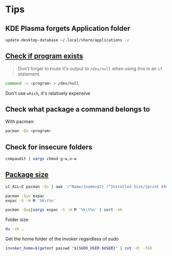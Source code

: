 # Tips

## KDE Plasma forgets Application folder

```sh
update-desktop-database ~/.local/share/applications -v
```

## [Check if program exists](https://stackoverflow.com/questions/592620)

> Don't forget to route it's output to `/dev/null` when using this in an
> `if` statement.

```sh
command -v <program> > /dev/null
```

Don't use `which`, it's relatively expensive

## Check what package a command belongs to

With pacman:

```sh
pacman -Qo <program>
```

## Check for insecure folders

```sh
compaudit | xargs chmod g-w,o-w
```

## [Package size](https://wiki.archlinux.org/index.php/Pacman/Tips_and_tricks#With_size)

```sh
LC_ALL=C pacman -Qi | awk '/^Name/{name=$3} /^Installed Size/{print $4$5, name}' | sort -h
```

```sh
pacman -Syu expac
expac -S -H M '%k\t%n'
```

```sh
pacman -Quq|xargs expac -S -H M '%k\t%n' | sort -sh
```

Folder size

```sh
du -sh .
```

Get the home folder of the invoker regardless of sudo

```sh
invoker_home=$(getent passwd "${SUDO_USER-$USER}" | cut -d: -f6)
```
